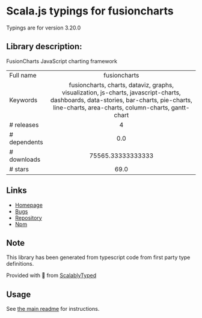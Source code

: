 
# Scala.js typings for fusioncharts

Typings are for version 3.20.0

## Library description:
FusionCharts JavaScript charting framework

|                    |                 |
| ------------------ | :-------------: |
| Full name          | fusioncharts |
| Keywords           | fusioncharts, charts, dataviz, graphs, visualization, js-charts, javascript-charts, dashboards, data-stories, bar-charts, pie-charts, line-charts, area-charts, column-charts, gantt-chart |
| # releases         | 4 |
| # dependents       | 0.0 |
| # downloads        | 75565.33333333333 |
| # stars            | 69.0 |

## Links
- [Homepage](http://www.fusioncharts.com/)
- [Bugs](http://www.fusioncharts.com/contact-support/)
- [Repository](https://github.com/fusioncharts/fusioncharts-dist)
- [Npm](https://www.npmjs.com/package/fusioncharts)
    


## Note
This library has been generated from typescript code from first party type definitions.

Provided with :purple_heart: from [ScalablyTyped](https://github.com/oyvindberg/ScalablyTyped)

## Usage
See [the main readme](../../readme.md) for instructions.


